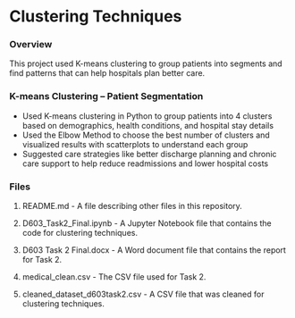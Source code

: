 # Clustering Techniques
### Overview
This project used K-means clustering to group patients into segments and find patterns that can help hospitals plan better care.

### K-means Clustering – Patient Segmentation
-	Used K-means clustering in Python to group patients into 4 clusters based on demographics, health conditions, and hospital stay details
-	Used the Elbow Method to choose the best number of clusters and visualized results with scatterplots to understand each group
-	Suggested care strategies like better discharge planning and chronic care support to help reduce readmissions and lower hospital costs


### Files
1. README.md - A file describing other files in this repository.

2. D603_Task2_Final.ipynb - A Jupyter Notebook file that contains the code for clustering techniques.

3. D603 Task 2 Final.docx - A Word document file that contains the report for Task 2.

4. medical_clean.csv - The CSV file used for Task 2.

5. cleaned_dataset_d603task2.csv - A CSV file that was cleaned for clustering techniques.
